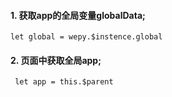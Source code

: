 #### 1. 获取app的全局变量globalData;
```
let global = wepy.$instence.global
```

#### 2. 页面中获取全局app;
```
 let app = this.$parent
```